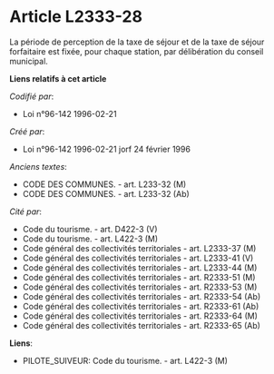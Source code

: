 # Article L2333-28

La période de perception de la taxe de séjour et de la taxe de séjour forfaitaire est fixée, pour chaque station, par
délibération du conseil municipal.

**Liens relatifs à cet article**

_Codifié par_:

  - Loi n°96-142 1996-02-21

_Créé par_:

  - Loi n°96-142 1996-02-21 jorf 24 février 1996

_Anciens textes_:

  - CODE DES COMMUNES. - art. L233-32 (M)
  - CODE DES COMMUNES. - art. L233-32 (Ab)

_Cité par_:

  - Code du tourisme. - art. D422-3 (V)
  - Code du tourisme. - art. L422-3 (M)
  - Code général des collectivités territoriales - art. L2333-37 (M)
  - Code général des collectivités territoriales - art. L2333-41 (V)
  - Code général des collectivités territoriales - art. L2333-44 (M)
  - Code général des collectivités territoriales - art. R2333-51 (M)
  - Code général des collectivités territoriales - art. R2333-53 (M)
  - Code général des collectivités territoriales - art. R2333-54 (Ab)
  - Code général des collectivités territoriales - art. R2333-61 (Ab)
  - Code général des collectivités territoriales - art. R2333-64 (M)
  - Code général des collectivités territoriales - art. R2333-65 (Ab)

**Liens**:

  - PILOTE_SUIVEUR: Code du tourisme. - art. L422-3 (M)
